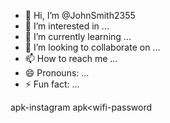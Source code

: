- 👋 Hi, I’m @JohnSmith2355
- 👀 I’m interested in ...
- 🌱 I’m currently learning ...
- 💞️ I’m looking to collaborate on ...
- 📫 How to reach me ...
- 😄 Pronouns: ...
- ⚡ Fun fact: ...

<!---
JohnSmith2355/JohnSmith2355 is a ✨ special ✨ repository because its `README.md` (this file) appears on your GitHub profile.
You can click the Preview link to take a look at your changes.
--->

apk-instagram
apk<wifi-password 
